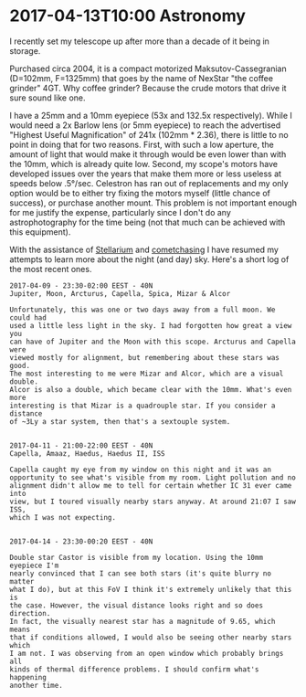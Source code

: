 2017-04-13T10:00
Astronomy
=====

I recently set my telescope up after more than a decade of it being in storage.

Purchased circa 2004, it is a compact motorized Maksutov-Cassegranian (D=102mm, F=1325mm) that goes by the name of NexStar "the coffee grinder" 4GT. Why coffee grinder? Because the crude motors that drive it sure sound like one.

I have a 25mm and a 10mm eyepiece (53x and 132.5x respectively). While I would need a 2x Barlow lens (or 5mm eyepiece) to reach the advertised "Highest Useful Magnification" of 241x (102mm * 2.36), there is little to no point in doing that for two reasons. First, with such a low aperture, the amount of light that would make it through would be even lower than with the 10mm, which is already quite low. Second, my scope's motors have developed issues over the years that make them more or less useless at speeds below .5°/sec. Celestron has ran out of replacements and my only option would be to either try fixing the motors myself (little chance of success), or purchase another mount. This problem is not important enough for me justify the expense, particularly since I don't do any astrophotography for the time being (not that much can be achieved with this equipment).

With the assistance of [Stellarium](http://www.stellarium.org/) and [cometchasing](http://cometchasing.skyhound.com/) I have resumed my attempts to learn more about the night (and day) sky. Here's a short log of the most recent ones.

    2017-04-09 - 23:30-02:00 EEST - 40N
    Jupiter, Moon, Arcturus, Capella, Spica, Mizar & Alcor

    Unfortunately, this was one or two days away from a full moon. We could had
    used a little less light in the sky. I had forgotten how great a view you
    can have of Jupiter and the Moon with this scope. Arcturus and Capella were
    viewed mostly for alignment, but remembering about these stars was good.
    The most interesting to me were Mizar and Alcor, which are a visual double.
    Alcor is also a double, which became clear with the 10mm. What's even more
    interesting is that Mizar is a quadrouple star. If you consider a distance
    of ~3Ly a star system, then that's a sextouple system.


    2017-04-11 - 21:00-22:00 EEST - 40N
    Capella, Amaaz, Haedus, Haedus II, ISS

    Capella caught my eye from my window on this night and it was an
    opportunity to see what's visible from my room. Light pollution and no
    alignment didn't allow me to tell for certain whether IC 31 ever came into
    view, but I toured visually nearby stars anyway. At around 21:07 I saw ISS,
    which I was not expecting.


    2017-04-14 - 23:30-00:20 EEST - 40N

    Double star Castor is visible from my location. Using the 10mm eyepiece I'm
    nearly convinced that I can see both stars (it's quite blurry no matter
    what I do), but at this FoV I think it's extremely unlikely that this is
    the case. However, the visual distance looks right and so does direction.
    In fact, the visually nearest star has a magnitude of 9.65, which means
    that if conditions allowed, I would also be seeing other nearby stars which
    I am not. I was observing from an open window which probably brings all
    kinds of thermal difference problems. I should confirm what's happening
    another time.
